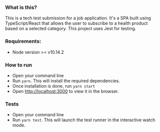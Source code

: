### What is this?
This is a tech test submission for a job application. It's a SPA built using TypeScript/React that allows the user to subscribe to a health product based on a selected category. This project uses Jest for testing.

### Requirements:
- Node version >= v10.14.2

### How to run
- Open your command line
- Run `yarn`. This will install the required dependencies.
- Once installation is done, run `yarn start`
- Open [http://localhost:3000](http://localhost:3000) to view it in the browser.

### Tests
- Open your command line
- Run `yarn test`. This will launch the test runner in the interactive watch mode.
